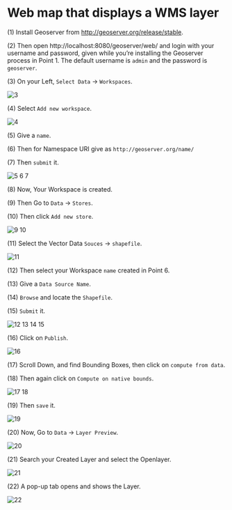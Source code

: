 # Web map that displays a WMS layer

(1) Install Geoserver from http://geoserver.org/release/stable.

(2) Then open http://localhost:8080/geoserver/web/ and login with your username and password, given while you’re installing the Geoserver process in Point 1. The default username is `admin` and the password is `geoserver`.

(3) On your Left, `Select Data` → `Workspaces`. 

![3](img/3.png)

(4) Select `Add new workspace`.

![4](img/4.png)

(5) Give a `name`.

(6) Then for Namespace URI give as `http://geoserver.org/name/`

(7) Then `submit` it.

![5 6 7](img/5_6_7.png)

(8) Now, Your Workspace is created.

(9) Then Go to `Data` → `Stores`.

(10) Then click `Add new store`.

![9 10](img/9_10.png)

(11) Select the Vector Data `Souces` → `shapefile`.

![11](img/11.png)

(12) Then select your Workspace `name` created in Point 6.

(13) Give a `Data Source Name`.

(14) `Browse` and locate the `Shapefile`.

(15) `Submit` it.

![12 13 14 15](img/12_13_14_15.png)

(16) Click on `Publish`.

![16](img/16.png)

(17) Scroll Down, and find Bounding Boxes, then click on `compute from data`.

(18) Then again click on `Compute on native bounds`.

![17 18](img/17_18.png)

(19) Then `save` it.

![19](img/19.png)

(20) Now, Go to `Data` → `Layer Preview`.

![20](img/20.png)

(21) Search your Created Layer and select the Openlayer.

![21](img/21.png)

(22) A pop-up tab opens and shows the Layer.

![22](img/22.png)
